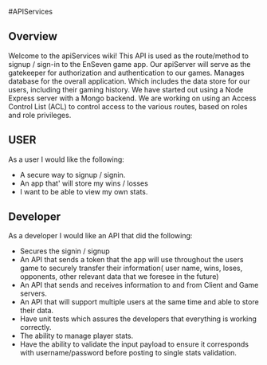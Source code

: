 #APIServices

## Overview
Welcome to the apiServices wiki!
This API is used as the route/method to signup / sign-in to the EnSeven game app. Our apiServer will serve as the gatekeeper for authorization and authentication to our games. Manages database for the overall application. Which includes the data store for our users, including their gaming history. We have started out using a Node Express server with a Mongo backend. We are working on using an Access Control List (ACL) to control access to the various routes, based on roles and role privileges.


## USER
As a user I would like the following:
   * A secure way to signup / signin.
   * An app that' will store my wins / losses
   * I want to be able to view my own stats.

## Developer
As a developer I would like an API that did the following:
   * Secures the signin / signup
   * An API that sends a token that the app will use throughout the users game to securely transfer their information( user name, wins, loses, opponents, other relevant data that we foresee in the future) 
   * An API that sends and receives information to and from Client and Game servers.
   * An API that will support multiple users at the same time and able to store their data. 
   * Have unit tests which assures the developers that everything is working correctly.
   * The ability to manage player stats.
   * Have the ability to validate the input payload to ensure it corresponds with username/password before posting to single stats validation. 
